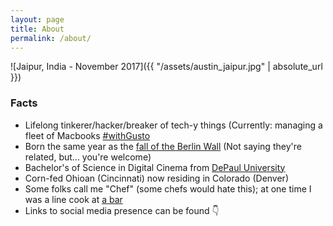 ```yaml
---
layout: page
title: About
permalink: /about/
---
```


![Jaipur, India - November 2017]({{ "/assets/austin_jaipur.jpg" | absolute_url }})

### Facts

- Lifelong tinkerer/hacker/breaker of tech-y things (Currently: managing a fleet of Macbooks [#withGusto](https://gusto.com)
- Born the same year as the [fall of the Berlin Wall](http://lmgtfy.com/?q=What+year+did+the+Berlin+Wall+fall%3F) (Not saying they're related, but... you're welcome)
- Bachelor's of Science in Digital Cinema from [DePaul University](https://depaul.edu/)
- Corn-fed Ohioan (Cincinnati) now residing in Colorado (Denver)
- Some folks call me "Chef" (some chefs would hate this); at one time I was a line cook at [a bar](http://darkhorsebar.com)
- Links to social media presence can be found :point_down:
